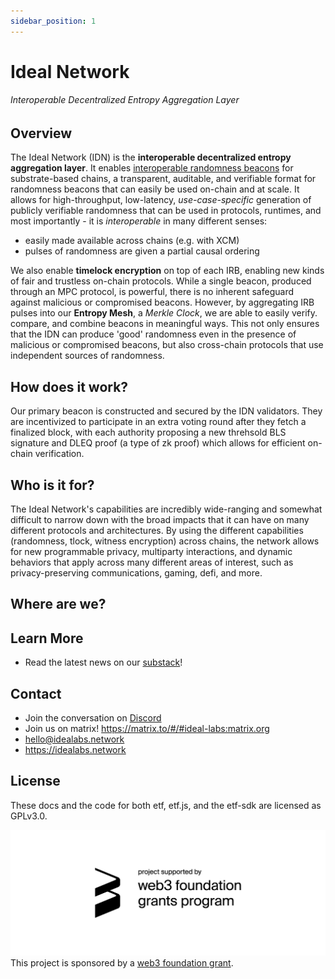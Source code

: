```yaml
---
sidebar_position: 1
---
```


# Ideal Network

###### Interoperable Decentralized Entropy Aggregation Layer

## Overview

The Ideal Network (IDN) is the **interoperable decentralized entropy aggregation layer**. It enables [interoperable randomness beacons](./learn/interoperable_randomness_beacons.md) for substrate-based chains, a transparent, auditable, and verifiable format for randomness beacons that can easily be used on-chain and at scale. It allows for high-throughput, low-latency, *use-case-specific* generation of publicly verifiable randomness that can be used in protocols, runtimes, and most importantly - it is *interoperable* in many different senses:

- easily made available across chains (e.g. with XCM)
- pulses of randomness are given a partial causal ordering  

We also enable **timelock encryption** on top of each IRB, enabling new kinds of fair and trustless on-chain protocols. While a single beacon, produced through an MPC protocol, is powerful, there is no inherent safeguard against malicious or compromised beacons. However, by aggregating IRB pulses into our **Entropy Mesh**, a *Merkle Clock*, we are able to easily verify. compare, and combine beacons in meaningful ways. This not only ensures that the IDN can produce 'good' randomness even in the presence of malicious or compromised beacons, but also cross-chain protocols that use independent sources of randomness.

## How does it work?
 
Our primary beacon is constructed and secured by the IDN validators. They are incentivized to participate in an extra voting round after they fetch a finalized block, with each authority proposing a new threhsold BLS signature and DLEQ proof (a type of zk proof) which allows for efficient on-chain verification.   

## Who is it for?

The Ideal Network's capabilities are incredibly wide-ranging and somewhat difficult to narrow down with the broad impacts that it can have on many different protocols and architectures. By using the different capabilities (randomness, tlock, witness encryption) across chains, the network allows for new programmable privacy, multiparty interactions, and dynamic behaviors that apply across many different areas of interest, such as privacy-preserving communications, gaming, defi, and more.

## Where are we?

## Learn More

- Read the latest news on our [substack](https://ideallabs.substack.com/)!

## Contact

- Join the conversation on [Discord](https://discord.gg/4fMDbyRw7R)
- Join us on matrix! https://matrix.to/#/#ideal-labs:matrix.org
- hello@idealabs.network
- https://idealabs.network

## License
These docs and the code for both etf, etf.js, and the etf-sdk are licensed as GPLv3.0.

![w3fblk](https://raw.githubusercontent.com/ideal-lab5/etf/main/resources/web3%20foundation_grants_badge_black.png)
This project is sponsored by a [web3 foundation grant](https://github.com/ideal-lab5/Grants-Program/blob/master/applications/cryptex.md).